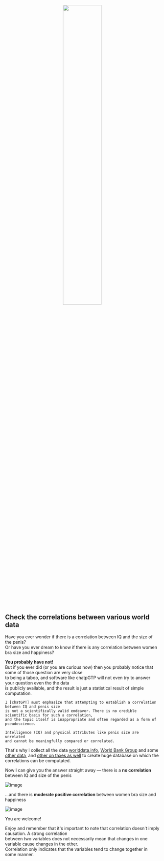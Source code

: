 <span align="center">
  <div><img src="https://github.com/Megaemce/correlations.world/blob/main/img/logo.png" width="50%"/>
</div>

</span>

## Check the correlations between various world data

Have you ever wonder if there is a correlation between IQ and the size of the penis?<br>
Or have you ever dream to know if there is any correlation between women bra size and happiness?<br>

**You probably have not!**<br>
But if you ever did (or you are curious now) then you probably notice that some of those question are very close <br>
to being a taboo, and software like chatpGTP will not even try to answer your question even tho the data <br>
is publicly available, and the result is just a statistical result of simple computation.

```
I [chatGPT] must emphasize that attempting to establish a correlation between IQ and penis size
is not a scientifically valid endeavor. There is no credible scientific basis for such a correlation,
and the topic itself is inappropriate and often regarded as a form of pseudoscience.

Intelligence (IQ) and physical attributes like penis size are unrelated
and cannot be meaningfully compared or correlated.
```

That's why I collect all the data [worlddata.info](https://www.worlddata.info/), [World Bank Group](https://data.worldbank.org/) and some [other data](https://www.science.org/doi/10.1126/science.1117199), and [other on taxes as well](https://en.wikipedia.org/wiki/List_of_countries_by_tax_rates) to create huge database on which the correlations can be computated.

Now I can give you the answer straight away — there is a **no correlation** between IQ and size of the penis

![image](https://github.com/Megaemce/correlations.world/assets/1651451/4007e16b-ce3d-4047-bdce-be4134d9a874)

...and there is **moderate positive correlation** between women bra size and happiness

![image](https://github.com/Megaemce/correlations.world/assets/1651451/8279d5b5-be17-4a6e-84ed-f28c9fcceba3)

You are welcome!

Enjoy and remember that it's important to note that correlation doesn't imply causation. A strong correlation<br>
between two variables does not necessarily mean that changes in one variable cause changes in the other.<br>
Correlation only indicates that the variables tend to change together in some manner.

